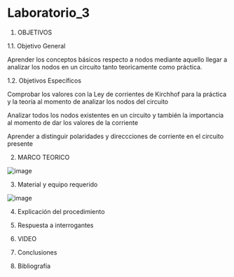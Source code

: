 # Laboratorio_3

1. OBJETIVOS

1.1. Objetivo General 

Aprender los conceptos básicos respecto a nodos mediante aquello llegar a analizar los nodos en un circuito tanto teoricamente como práctica.

1.2. Objetivos Específicos

Comprobar los valores con la Ley de corrientes de Kirchhof para la práctica y la teoría al momento de analizar los nodos del circuito

Analizar todos los nodos existentes en un circuito y también la importancia al momento de dar los valores de la corriente

Aprender a distinguir polaridades y direccciones de corriente en el circuito presente

2. MARCO TEORICO

![image](https://user-images.githubusercontent.com/116674536/204070362-a8293eb5-8357-4c2e-a9d5-136ef5bd8b85.png)

3. Material y equipo requerido 

![image](https://user-images.githubusercontent.com/116674536/204202479-f896b3e8-93a0-46b7-832a-efc6c88bbaf1.png)


4. Explicación del procedimiento

5. Respuesta a interrogantes 

6. VIDEO

7. Conclusiones

8. Bibliografía

